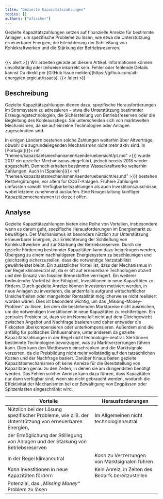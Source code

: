 ```yaml
---
title: "Gezielte Kapazitätszahlungen"
topics: []
authors: ["afischer"]
---
```


Gezielte Kapazitätszahlungen setzen auf finanzielle Anreize für bestimmte Anlagen, um spezifische Probleme zu lösen, wie
etwa die Unterstützung erneuerbarer Energien, die Erleichterung der Schließung von Kohlekraftwerken und die Stärkung der
Betriebsreserven.

<br>
{{< alert >}}
Wir arbeiten gerade an diesem Artikel. Informationen können unvollständig oder teilweise inkorrekt sein. Fehler oder fehlende Details kannst Du direkt per [GitHub Issue melden](https://github.com/ait-energy/en.ergie.at/issues).
{{< /alert >}}

## Beschreibung

Gezielte Kapazitätszahlungen dienen dazu, spezifische Herausforderungen im Stromsystem zu adressieren – etwa die Unterstützung bestimmter Erzeugungstechnologien, die Sicherstellung von Betriebsreserven oder die Begleitung des Kohleausstiegs. Sie unterscheiden sich von marktweiten Mechanismen, da sie auf einzelne Technologien oder Anlagen zugeschnitten sind.

In einigen Ländern bestehen solche Zahlungen weiterhin über Altverträge, obwohl die zugrundeliegenden Mechanismen nicht mehr aktiv sind. In [Portugal]({{< ref "themen/kapazitaetsmechanismen/laenderuebersicht/pt.md" >}}) wurde 2017 ein gezielter Mechanismus eingeführt, jedoch bereits 2018 wieder abgeschafft. Dennoch erhalten bestimmte Wasserkraftwerke weiterhin Zahlungen.
Auch in [Spanien]({{< ref "themen/kapazitaetsmechanismen/laenderuebersicht/es.md" >}}) bestehen Restvergütungen, vor allem für CCGT-Anlagen. Frühere Zahlungen umfassten sowohl Verfügbarkeitszahlungen als auch Investitionszuschüsse, wobei letztere zunehmend auslaufen. Eine Neugestaltung künftiger Kapazitätsmechanismen ist derzeit offen.

## Analyse

Gezielte Kapazitätszahlungen bieten eine Reihe von Vorteilen, insbesondere wenn es darum geht, spezifische Herausforderungen im Energiemarkt zu bewältigen. Der Mechanismus ist besonders nützlich zur Unterstützung erneuerbarer Energien, zur Erleichterung der Schließung von Kohlekraftwerken und zur Stärkung der Betriebsreserven. Durch die gezielte Förderung bestimmter Kapazitäten kann dazu beigetragen werden, Übergang zu einem nachhaltigeren Energiesystem zu beschleunigen und gleichzeitig sicherzustellen, dass die notwendige Netzstabilität gewährleistet bleibt. Ein zusätzlicher Vorteil ist, dass der Mechanismus in der Regel klimaneutral ist, da er oft auf erneuerbare Technologien abzielt und den Einsatz von fossilen Brennstoffen verringert. Ein weiterer bedeutender Vorteil ist ihre Fähigkeit, Investitionen in neue Kapazitäten zu fördern. Durch gezielte Anreize können Investoren motiviert werden, in neue Anlagen zu investieren, die andernfalls aufgrund wirtschaftlicher Unsicherheiten oder mangelnder Rentabilität möglicherweise nicht realisiert worden wären. Dies ist besonders wichtig, um das „Missing-Money-Problem“ zu lösen, bei dem die bestehenden Marktpreise nicht ausreichen, um die notwendigen Investitionen in neue Kapazitäten zu rechtfertigen.
Ein zentrales Problem ist, dass sie im Normalfall nicht auf dem Gleichgewicht zwischen Angebot und Nachfrage basieren und daher entweder die Fixkosten überkompensieren oder unterkompensieren. Außerdem sind die anfällig für politischen Einflussnahme, unter anderem da gezielte Kapazitätszahlungen in der Regel nicht technologie-neutral. Sie können bestimmte Technologien bevorzugen, was zu Marktverzerrungen führen kann. Dies kann den Wettbewerb einschränken und die Marktsignale verzerren, da die Preisbildung nicht mehr vollständig auf den tatsächlichen Kosten und der Nachfrage basiert. Darüber hinaus bieten gezielte Kapazitätsmechanismen oft keine Anreize für die Bereitstellung von Kapazitäten genau zu den Zeiten, in denen sie am dringendsten benötigt werden. Das Fehlen solcher Anreize kann dazu führen, dass Kapazitäten nur dann verfügbar sind, wenn sie nicht gebraucht werden, wodurch die Effektivität der Mechanismen bei der Bewältigung von Engpässen oder Spitzenlasten eingeschränkt wird.

| **Vorteile**                                                                                                                     | **Herausforderungen**                                   |
|----------------------------------------------------------------------------------------------------------------------------------|----------------------------------------------------------|
| Nützlich bei der Lösung spezifischer Probleme, wie z. B. der Unterstützung von erneuerbaren Energien,                            | Im Allgemeinen nicht technologieneutral                  |
| der Ermöglichung der Stilllegung von Anlagen und der Stärkung von Betriebsreserven                                               |                                                          |
| In der Regel klimaneutral                                                                                                        | *Kann* zu Verzerrungen von Marktsignalen führen          |
| *Kann* Investitionen in neue Kapazitäten fördern                                                                                 | Kein Anreiz, in Zeiten des Bedarfs bereitzustellen       |
| Potenzial, das *„Missing Money“* Problem zu lösen                                                                                |                                                          |
